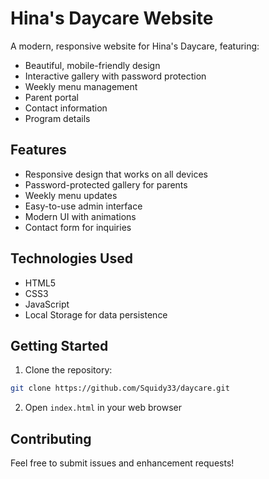 # Hina's Daycare Website

A modern, responsive website for Hina's Daycare, featuring:

- Beautiful, mobile-friendly design
- Interactive gallery with password protection
- Weekly menu management
- Parent portal
- Contact information
- Program details

## Features

- Responsive design that works on all devices
- Password-protected gallery for parents
- Weekly menu updates
- Easy-to-use admin interface
- Modern UI with animations
- Contact form for inquiries

## Technologies Used

- HTML5
- CSS3
- JavaScript
- Local Storage for data persistence

## Getting Started

1. Clone the repository:
```bash
git clone https://github.com/Squidy33/daycare.git
```

2. Open `index.html` in your web browser

## Contributing

Feel free to submit issues and enhancement requests! 
